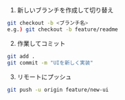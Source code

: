 1. 新しいブランチを作成して切り替え
```bash
git checkout -b <ブランチ名>
e.g.) git checkout -b feature/readme
```

2. 作業してコミット
```bash
git add .
git commit -m "UIを新しく実装"
```

3. リモートにプッシュ
```bash
git push -u origin feature/new-ui
```